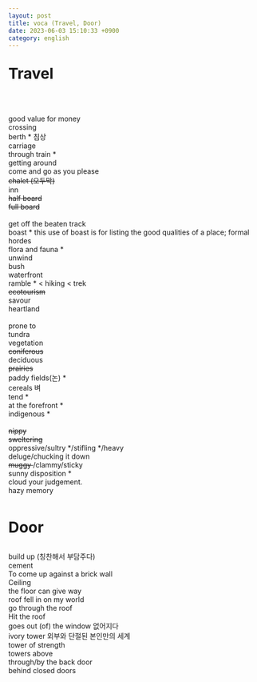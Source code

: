 ```yaml
---
layout: post
title: voca (Travel, Door)
date: 2023-06-03 15:10:33 +0900
category: english
---
```

<p style="font-size:30px;"><b> Travel </b></p>
<br/>
<br/>
good value for money
<br/>
crossing
<br/>
berth * 침상
<br/>
carriage
<br/>
through train *
<br/>
getting around
<br/>
come and go as you please
<br/>
<del> chalet (오두막) </del>
<br/>
inn
<br/>
<del> half board </del>
<br/>
<del> full board </del>
<br/>
<br/>
get off the beaten track
<br/>
boast * this use of boast is for listing the good qualities of a place; formal
<br/>
hordes
<br/>
flora and fauna *
<br/>
unwind
<br/>
bush
<br/>
waterfront
<br/>
ramble * < hiking < trek
<br/>
<del> ecotourism </del>
<br/>
savour
<br/>
heartland
<br/>
<br/>
prone to
<br/>
tundra
<br/>
vegetation
<br/>
<del> coniferous </del>
<br/>
deciduous
<br/>
<del> prairies </del>
<br/>
paddy fields(논) *
<br/>
cereals 벼
<br/>
tend *
<br/>
at the forefront *
<br/>
indigenous *
<br/>
<br/>
<del> nippy </del>
<br/>
<del> sweltering </del>
<br/>
oppressive/sultry */stifling */heavy
<br/>
deluge/chucking it down
<br/>
<del> muggy </del>/clammy/sticky
<br/>
sunny disposition *
<br/>
cloud your judgement.
<br/>
hazy memory
<br/>
<br/>
<p style="font-size:30px;"><b> Door </b></p>
build up (칭찬해서 부담주다)
<br/>
cement
<br/>
To come up against a brick wall
<br/>
Ceiling
<br/>
the floor can give way
<br/>
roof fell in on my world
<br/>
go through the roof 
<br/>
Hit the roof
<br/>
goes out (of) the window 없어지다
<br/>
ivory tower 외부와 단절된 본인만의 세계
<br/>
tower of strength 
<br/>
towers above
<br/>
through/by the back door
<br/>
behind closed doors